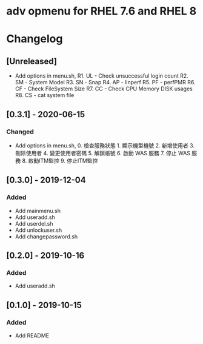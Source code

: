 # adv opmenu for RHEL 7.6 and RHEL 8
# Changelog

## [Unreleased]
- Add options in menu.sh,
        R1. UL - Check unsuccessful login count
        R2. SM - System Model
        R3. SN - Snap
        R4. AP - linperf
        R5. PF - perfPMR
        R6. CF - Check FileSystem Size
        R7. CC - Check CPU Memory DISK usages
        R8. CS - cat system file

## [0.3.1] - 2020-06-15
### Changed
- Add options in menu.sh, 
       0. 檢查服務狀態
       1. 顯示機型機號
       2. 新增使用者
       3. 刪除使用者
       4. 變更使用者密碼
       5. 解鎖帳號
       6. 啟動 WAS 服務
       7. 停止 WAS 服務
       8. 啟動ITM監控
       9. 停止ITM監控

## [0.3.0] - 2019-12-04
### Added
- Add mainmenu.sh
- Add useradd.sh
- Add userdel.sh
- Add unlockuser.sh
- Add changepassword.sh

## [0.2.0] - 2019-10-16
### Added
- Add useradd.sh

## [0.1.0] - 2019-10-15
### Added
- Add README
